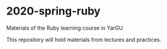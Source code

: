 # 2020-spring-ruby
Materials of the Ruby learning course in YarGU

This repository will hold materials from lectures and practices.
